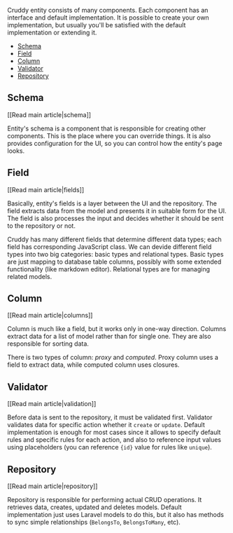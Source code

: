 Cruddy entity consists of many components. Each component has an interface and default implementation.
It is possible to create your own implementation, but usually you'll be satisfied with the default implementation or
extending it.

* [Schema](#schema)
* [Field](#field)
* [Column](#column)
* [Validator](#validator)
* [Repository](#repository)

## Schema

[[Read main article|schema]]

Entity's schema is a component that is responsible for creating other components. This is the place where you can
override things. It is also provides configuration for the UI, so you can control how the entity's page looks.

## Field

[[Read main article|fields]]

Basically, entity's fields is a layer between the UI and the repository. The field extracts data from the model and
presents it in suitable form for the UI. The field is also processes the input and decides whether it should be sent
to the repository or not.

Cruddy has many different fields that determine different data types; each field has corresponding JavaScript class.
We can devide different field types into two big categories: basic types and relational types. Basic types are just
mapping to database table columns, possibly with some extended functionality (like markdown editor). Relational types
are for managing related models.

## Column

[[Read main article|columns]]

Column is much like a field, but it works only in one-way direction. Columns extract data for a list of model rather
than for single one. They are also responsible for sorting data.

There is two types of column: _proxy_ and _computed_. Proxy column uses a field to extract data, while computed column
uses closures.

## Validator

[[Read main article|validation]]

Before data is sent to the repository, it must be validated first. Validator validates data for specific action whether
it `create` or `update`. Default implementation is enough for most cases since it allows to specify default rules and
specific rules for each action, and also to reference input values using placeholders
(you can reference `{id}` value for rules like `unique`).

## Repository

[[Read main article|repository]]

Repository is responsible for performing actual CRUD operations. It retrieves data, creates, updated and deletes models.
Default implementation just uses Laravel models to do this, but it also has methods to sync simple relationships
(`BelongsTo`, `BelongsToMany`, etc).

